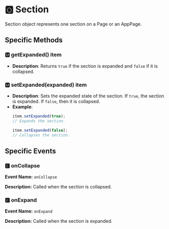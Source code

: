 # &#127358; Section
Section object represents one section on a Page or an AppPage. 

## Specific Methods

### &#127356; getExpanded() <Badge type="tip">item</Badge>

- **Description**: Returns `true` if the section is expanded and `false` if it is collapsed.

### &#127356; setExpanded(expanded) <Badge type="tip">item</Badge>

- **Description**: Sets the expanded state of the section. If `true`, the section is expanded. If `false`, then it is
  collapsed.
- **Example**:
  ```javascript
  item.setExpanded(true);
  // Expands the section.

  item.setExpanded(false);
  // Collapses the section.
  ```


<!--@include: ./common/functions.md -->

<!--@include: ./common/event_objects.md -->

## Specific Events

### &#127348; onCollapse

**Event Name:** `onCollapse`

**Description:** Called when the section is collapsed.

### &#127348; onExpand

**Event Name:** `onExpand`

**Description:** Called when the section is expanded.


<!--@include: ./common/events.md -->